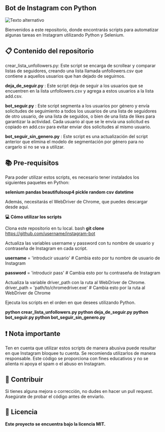 ## **Bot de Instagram con Python**
![Texto alternativo](https://postimg.cc/KR9J2KH6)



Bienvenidos a este repositorio, donde encontrarás scripts para automatizar algunas tareas en Instagram utilizando Python y Selenium.

## 📋 **Contenido del repositorio**
crear_lista_unfollowers.py: Este script se encarga de scrollear y comparar listas de seguidores, creando una lista llamada unfollowers.csv que contiene a aquellos usuarios que han dejado de seguirnos.

**deja_de_seguir.py** : Este script deja de seguir a los usuarios que se encuentren en la lista unfollowers.csv y agrega a estos usuarios a la lista add.csv.

**bot_seguir.py** : Este script segmenta a los usuarios por género y envía solicitudes de seguimiento a todos los usuarios de una lista de seguidores de otro usuario, de una lista de seguidos, o bien de una lista de likes para garantizar la actividad. Cada usuario al que se le envía una solicitud es copiado en add.csv para evitar enviar dos solicitudes al mismo usuario.

**bot_seguir_sin_genero.py** : Este script es una actualización del script anterior que elimina el modelo de segmentación por género para no cargarlo si no se va a utilizar.

## 📚 **Pre-requisitos**
Para poder utilizar estos scripts, es necesario tener instalados los siguientes paquetes en Python:

**selenium
pandas
beautifulsoup4
pickle
random
csv
datetime**

Además, necesitarás el WebDriver de Chrome, que puedes descargar desde aquí.

**💻 Cómo utilizar los scripts**

Clona este repositorio en tu local.
bash
**git clone** https://github.com/username/instagram-bot

Actualiza las variables username y password con tu nombre de usuario y contraseña de Instagram en cada script.

**username** = 'introducir usuario'  # Cambia esto por tu nombre de usuario de Instagram

**password** = 'introducir pass'  # Cambia esto por tu contraseña de Instagram

Actualiza la variable driver_path con la ruta al WebDriver de Chrome.
driver_path = 'path/to/chromedriver.exe'  # Cambia esto por la ruta al WebDriver de Chrome

Ejecuta los scripts en el orden en que desees utilizando Python.

**python crear_lista_unfollowers.py
python deja_de_seguir.py
python bot_seguir.py
python bot_seguir_sin_genero.py**


## ❗ **Nota importante**
Ten en cuenta que utilizar estos scripts de manera abusiva puede resultar en que Instagram bloquee tu cuenta. Se recomienda utilizarlos de manera responsable. Este código se proporciona con fines educativos y no se alienta ni apoya el spam o el abuso en Instagram.

## 🎯 **Contribuir**
Si tienes alguna mejora o corrección, no dudes en hacer un pull request. Asegúrate de probar el código antes de enviarlo.

## **📜 Licencia**
**Este proyecto se encuentra bajo la licencia MIT.**
